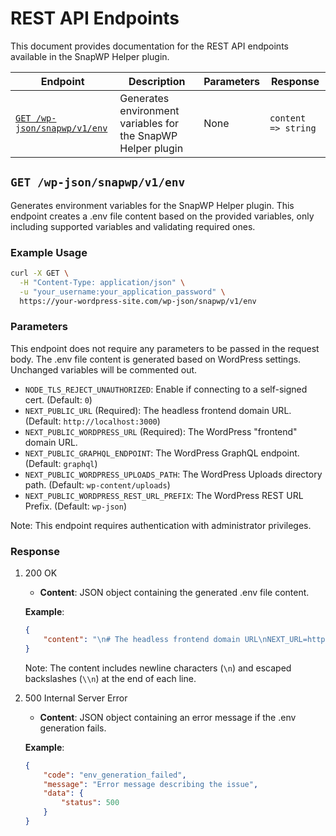 # REST API Endpoints

This document provides documentation for the REST API endpoints available in the SnapWP Helper plugin.

| Endpoint | Description | Parameters | Response |
| -------- | ----------- | ---------- | -------- |
| [`GET /wp-json/snapwp/v1/env`](#get-wp-jsonsnapwpv1env) | Generates environment variables for the SnapWP Helper plugin | None | `content => string` |

## `GET /wp-json/snapwp/v1/env`

Generates environment variables for the SnapWP Helper plugin. This endpoint creates a .env file content based on the provided variables, only including supported variables and validating required ones.

### Example Usage

```bash
curl -X GET \
  -H "Content-Type: application/json" \
  -u "your_username:your_application_password" \
  https://your-wordpress-site.com/wp-json/snapwp/v1/env
```

### Parameters

This endpoint does not require any parameters to be passed in the request body. The .env file content is generated based on WordPress settings. Unchanged variables will be commented out.

  - `NODE_TLS_REJECT_UNAUTHORIZED`: Enable if connecting to a self-signed cert. (Default: `0`)
  - `NEXT_PUBLIC_URL` (Required): The headless frontend domain URL. (Default: `http://localhost:3000`)
  - `NEXT_PUBLIC_WORDPRESS_URL` (Required): The WordPress "frontend" domain URL.
  - `NEXT_PUBLIC_GRAPHQL_ENDPOINT`: The WordPress GraphQL endpoint. (Default: `graphql`)
  - `NEXT_PUBLIC_WORDPRESS_UPLOADS_PATH`: The WordPress Uploads directory path. (Default: `wp-content/uploads`)
  - `NEXT_PUBLIC_WORDPRESS_REST_URL_PREFIX`: The WordPress REST URL Prefix. (Default: `wp-json`)

Note: This endpoint requires authentication with administrator privileges.

### Response

1. 200 OK

    - **Content**: JSON object containing the generated .env file content.
    
    **Example**:
    
    ```json
    {
        "content": "\n# The headless frontend domain URL\nNEXT_URL=http://localhost:3000\\n\n# The WordPress \"frontend\" domain URL\nHOME_URL=https://headless-demo.local\\n\n# The WordPress GraphQL endpoint\nGRAPHQL_ENDPOINT=graphql\\n"
    }
    ```

    Note: The content includes newline characters (`\n`) and escaped backslashes (`\\n`) at the end of each line.

2. 500 Internal Server Error

    - **Content**: JSON object containing an error message if the .env generation fails.
    
    **Example**:
    
    ```json
    {
        "code": "env_generation_failed",
        "message": "Error message describing the issue",
        "data": {
            "status": 500
        }
    }
    ```
